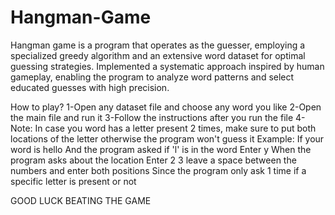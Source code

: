 # Hangman-Game
Hangman game is a program that operates as the guesser, employing a specialized greedy algorithm and an extensive word dataset for optimal guessing strategies. Implemented a systematic approach inspired by human gameplay, enabling the program to analyze word patterns and select educated guesses with high precision. 

How to play?
1-Open any dataset file and choose any word you like
2-Open the main file and run it
3-Follow the instructions after you run the file
4-Note: In case you word has a letter present 2 times, make sure to put both locations of the letter otherwise the program won't guess it
Example: If your word is hello
And the program asked if 'l' is in the word
Enter y
When the program asks about the location
Enter 2 3 
leave a space between the numbers and enter both positions
Since the program only ask 1 time if a specific letter is present or not

GOOD LUCK BEATING THE GAME
